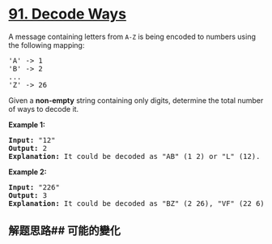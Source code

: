 # [91. Decode Ways](https://leetcode-cn.com/problems/decode-ways/)
A message containing letters from <code>A-Z</code> is being encoded to numbers using the following mapping:


<pre>&#39;A&#39; -&gt; 1
&#39;B&#39; -&gt; 2
...
&#39;Z&#39; -&gt; 26
</pre>

Given a **non-empty** string containing only digits, determine the total number of ways to decode it.

**Example 1:**


<pre><strong>Input:</strong> &#34;12&#34;
<strong>Output:</strong> 2
<strong>Explanation:</strong> It could be decoded as &#34;AB&#34; (1 2) or &#34;L&#34; (12).
</pre>

**Example 2:**


<pre><strong>Input:</strong> &#34;226&#34;
<strong>Output:</strong> 3
<strong>Explanation:</strong> It could be decoded as &#34;BZ&#34; (2 26), &#34;VF&#34; (22 6), or &#34;BBF&#34; (2 2 6).</pre>

## 解题思路## 可能的變化